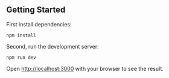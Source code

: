 

## Getting Started

First install dependencies:

```
npm install
```

Second, run the development server:

```
npm run dev
```

Open [http://localhost:3000](http://localhost:3000) with your browser to see the result.

